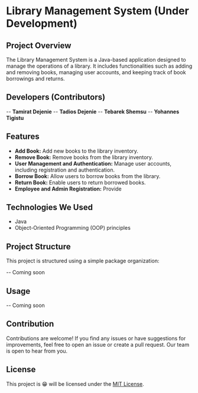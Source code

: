 # Library Management System (Under Development)

## Project Overview

The Library Management System is a Java-based application designed to manage the operations of a library. It includes functionalities such as adding and removing books, managing user accounts, and keeping track of book borrowings and returns.

## Developers (Contributors)
-- **Tamirat Dejenie** 
-- **Tadios Dejenie**
-- **Tebarek Shemsu**
-- **Yohannes Tigistu**


## Features

- **Add Book:** Add new books to the library inventory.
- **Remove Book:** Remove books from the library inventory.
- **User Management and Authentication:** Manage user accounts, including registration and authentication.
- **Borrow Book:** Allow users to borrow books from the library.
- **Return Book:** Enable users to return borrowed books.
- **Employee and Admin Registration:** Provide
  
## Technologies We Used

- Java
- Object-Oriented Programming (OOP) principles

## Project Structure

This project is structured using a simple package organization:

 -- Coming soon

## Usage

-- Coming soon

## Contribution

Contributions are welcome! If you find any issues or have suggestions for improvements, feel free to open an issue or create a pull request.
Our team is open to hear from you.

## License

This project is 😁 will be licensed under the [MIT License](LICENSE).
